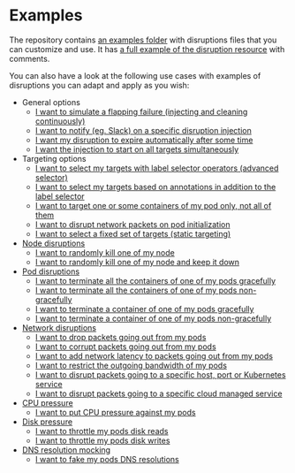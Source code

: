 # Examples

The repository contains [an examples folder](../examples/) with disruptions files that you can customize and use. It has [a full example of the disruption resource](../examples/complete.yaml) with comments.

You can also have a look at the following use cases with examples of disruptions you can adapt and apply as you wish:

- General options
  - [I want to simulate a flapping failure (injecting and cleaning continuously)](../examples/pulse.yaml)
  - [I want to notify (eg. Slack) on a specific disruption injection](../examples/reporting_network_drop.yaml)
  - [I want my disruption to expire automatically after some time](../examples/timed_disruption.yaml)
  - [I want the injection to start on all targets simultaneously](../examples/trigger.yaml)
- Targeting options
  - [I want to select my targets with label selector operators (advanced selector)](../examples/advanced_selector.yaml)
  - [I want to select my targets based on annotations in addition to the label selector](../examples/annotation_filter.yaml)
  - [I want to target one or some containers of my pod only, not all of them](../examples/containers_targeting.yaml)
  - [I want to disrupt network packets on pod initialization](../examples/on_init.yaml)
  - [I want to select a fixed set of targets (static targeting)](../examples/static_targeting.yaml)
- [Node disruptions](/docs/node_disruption.md)
  - [I want to randomly kill one of my node](../examples/node_failure.yaml)
  - [I want to randomly kill one of my node and keep it down](../examples/node_failure_shutdown.yaml)
- [Pod disruptions](/docs/container_disruption.md)
  - [I want to terminate all the containers of one of my pods gracefully](../examples/container_failure_all_graceful.yaml)
  - [I want to terminate all the containers of one of my pods non-gracefully](../examples/container_failure_all_forced.yaml)
  - [I want to terminate a container of one of my pods gracefully](../examples/container_failure_graceful.yaml)
  - [I want to terminate a container of one of my pods non-gracefully](../examples/container_failure_forced.yaml)
- [Network disruptions](/docs/network_disruption.md)
  - [I want to drop packets going out from my pods](../examples/network_drop.yaml)
  - [I want to corrupt packets going out from my pods](../examples/network_corrupt.yaml)
  - [I want to add network latency to packets going out from my pods](../examples/network_delay.yaml)
  - [I want to restrict the outgoing bandwidth of my pods](../examples/network_bandwidth_limitation.yaml)
  - [I want to disrupt packets going to a specific host, port or Kubernetes service](../examples/network_filters.yaml)
  - [I want to disrupt packets going to a specific cloud managed service](../examples/network_cloud.yaml)
- [CPU pressure](/docs/cpu_pressure.md)
  - [I want to put CPU pressure against my pods](../examples/cpu_pressure.yaml)
- [Disk pressure](/docs/disk_pressure.md)
  - [I want to throttle my pods disk reads](../examples/disk_pressure_read.yaml)
  - [I want to throttle my pods disk writes](../examples/disk_pressure_write.yaml)
- [DNS resolution mocking](/docs/dns_disruption.md)
  - [I want to fake my pods DNS resolutions](../examples/dns.yaml)
